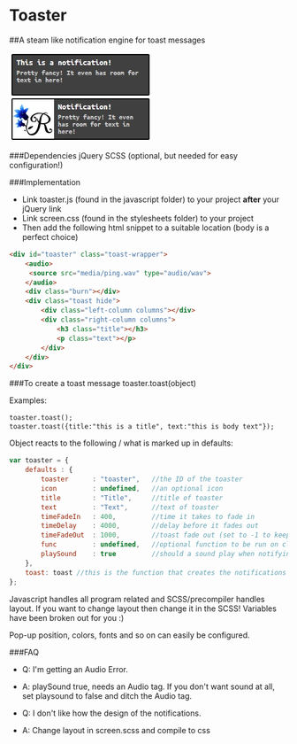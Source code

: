 # Toaster
##A steam like notification engine for toast messages

![alt text](https://raw.githubusercontent.com/Rosefalk/Toaster/master/media/toasts.jpg "default look, can be changed")

###Dependencies
jQuery
SCSS (optional, but needed for easy configuration!)

###Implementation

- Link  toaster.js (found in the javascript folder) to your project **after** your jQuery link
- Link screen.css (found in the stylesheets folder) to your project
- Then add the following html snippet to a suitable location (body is a perfect choice)

```html
<div id="toaster" class="toast-wrapper">
    <audio>
     <source src="media/ping.wav" type="audio/wav">
    </audio>
    <div class="burn"></div>
    <div class="toast hide">
        <div class="left-column columns"></div>
        <div class="right-column columns">
            <h3 class="title"></h3>
            <p class="text"></p>
        </div>
    </div>
</div>
```

###To create a toast message
toaster.toast(object)

Examples:

    toaster.toast();
    toaster.toast({title:"this is a title", text:"this is body text"});

Object reacts to the following / what is marked up in defaults:
```javascript
var toaster = {
    defaults : {
        toaster      : "toaster",   //the ID of the toaster
        icon         : undefined,   //an optional icon
        title        : "Title",     //title of toaster
        text         : "Text",      //text of toaster
        timeFadeIn   : 400,         //time it takes to fade in
        timeDelay    : 4000,        //delay before it fades out
        timeFadeOut  : 1000,        //toast fade out (set to -1 to keep toasts from fading out)
        func         : undefined,   //optional function to be run on click, first parameter is the html object
        playSound    : true         //should a sound play when notifying?
    },
    toast: toast //this is the function that creates the notifications
};
```
Javascript handles all program related and SCSS/precompiler handles layout.
If you want to change layout then change it in the SCSS! Variables have been
broken out for you :)

Pop-up position, colors, fonts and so on can easily be configured.

###FAQ

- Q: I'm getting an Audio Error.
- A: playSound true, needs an Audio tag. If you don't want sound at all, set playsound to false and ditch the Audio tag.

- Q: I don't like how the design of the notifications.
- A: Change layout in screen.scss and compile to css
